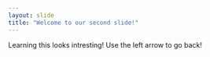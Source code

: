 ```yaml
---
layout: slide
title: "Welcome to our second slide!"
---
```

Learning this looks intresting!
Use the left arrow to go back!

